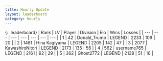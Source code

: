 ```yaml
---
title: Hourly Update
layout: leaderboard
category: hourly
---
```


{: .leaderboard}
| Rank | LV | Player | Division | Elo | Wins | Losses |
| --- | --- | --- | --- | --- | --- | --- |
| <span data-change="0">1</span> | 42 | <span title="ID: 515520">Donald_Trump</span> | LEGEND | <span data-change="0">2233</span> | <span data-change="0">109</span> | <span data-change="0">20</span> |
| <span data-change="0">2</span> | 1461 | <span title="ID: 315148">Hina Kagiyama</span> | LEGEND | <span data-change="0">2205</span> | <span data-change="0">142</span> | <span data-change="0">47</span> |
| <span data-change="1">3</span> | 2077 | <span title="ID: 164871">KawashiroNitori</span> | LEGEND | <span data-change="16">2173</span> | <span data-change="2">135</span> | <span data-change="0">56</span> |
| <span data-change="-1">4</span> | 562 | <span title="ID: 188640">username765</span> | LEGEND | <span data-change="0">2161</span> | <span data-change="0">92</span> | <span data-change="0">29</span> |
| <span data-change="0">5</span> | 362 | <span title="ID: 336637">Ghost2772</span> | LEGEND | <span data-change="0">2138</span> | <span data-change="0">51</span> | <span data-change="0">16</span> |